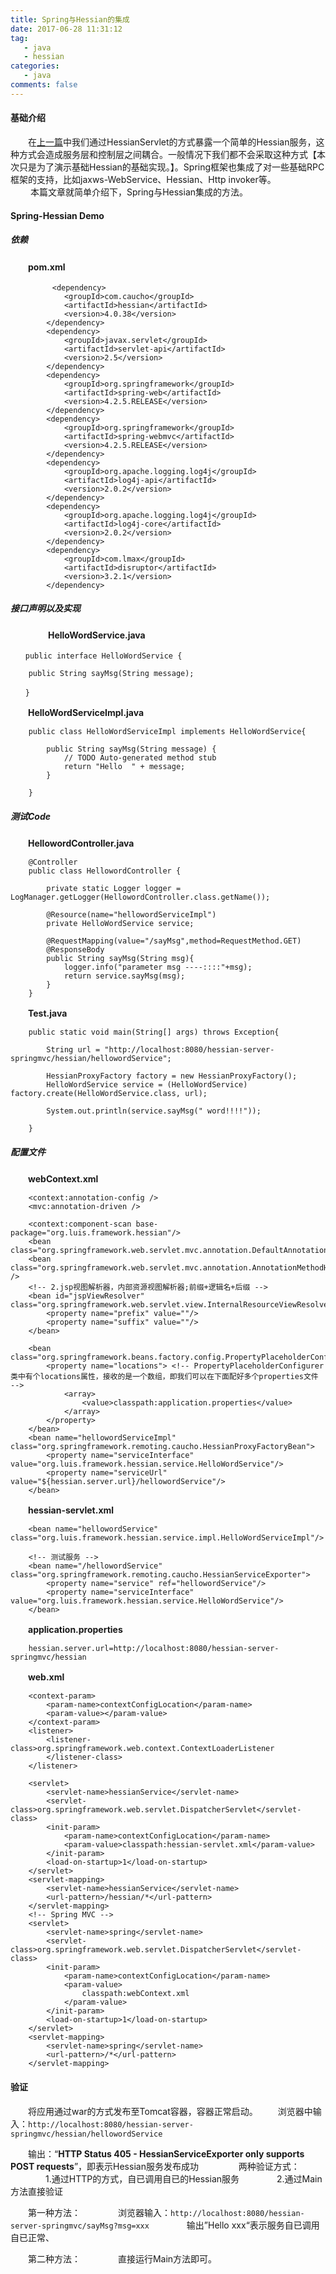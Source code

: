 ```yaml
---
title: Spring与Hessian的集成
date: 2017-06-28 11:31:12
tag:
   - java
   - hessian
categories:
   - java
comments: false
---
```


#### 基础介绍 ####

　　在[上一篇](http://www.rtime.xin/2017/06/27/Java%20Hessian%E5%88%9D%E4%BD%93%E9%AA%8C/)中我们通过HessianServlet的方式暴露一个简单的Hessian服务，这种方式会造成服务层和控制层之间耦合。一般情况下我们都不会采取这种方式【本次只是为了演示基础Hessian的基础实现。】。Spring框架也集成了对一些基础RPC框架的支持，比如jaxws-WebService、Hessian、Http invoker等。    
　　
	本篇文章就简单介绍下，Spring与Hessian集成的方法。

#### Spring-Hessian Demo ####

##### 依赖 #####

　　**pom.xml**

```
　　		<dependency>
			<groupId>com.caucho</groupId>
			<artifactId>hessian</artifactId>
			<version>4.0.38</version>
		</dependency>
		<dependency>
			<groupId>javax.servlet</groupId>
			<artifactId>servlet-api</artifactId>
			<version>2.5</version>
		</dependency>
		<dependency>
			<groupId>org.springframework</groupId>
			<artifactId>spring-web</artifactId>
			<version>4.2.5.RELEASE</version>
		</dependency>
		<dependency>
			<groupId>org.springframework</groupId>
			<artifactId>spring-webmvc</artifactId>
			<version>4.2.5.RELEASE</version>
		</dependency>
		<dependency>
			<groupId>org.apache.logging.log4j</groupId>
			<artifactId>log4j-api</artifactId>
			<version>2.0.2</version>
		</dependency>
		<dependency>
			<groupId>org.apache.logging.log4j</groupId>
			<artifactId>log4j-core</artifactId>
			<version>2.0.2</version>
		</dependency>
		<dependency>
			<groupId>com.lmax</groupId>
			<artifactId>disruptor</artifactId>
			<version>3.2.1</version>
		</dependency>
```

##### 接口声明以及实现 #####
　　
　　**HelloWordService.java**

```
　　public interface HelloWordService {

	public String sayMsg(String message);
	
　　}
```

　　**HelloWordServiceImpl.java**

```
	public class HelloWordServiceImpl implements HelloWordService{
	
		public String sayMsg(String message) {
			// TODO Auto-generated method stub
			return "Hello  " + message;
		}
	
	}
```

##### 测试Code #####

　　**HellowordController.java**

```
	@Controller
	public class HellowordController {
		
		private static Logger logger = LogManager.getLogger(HellowordController.class.getName());
	
		@Resource(name="hellowordServiceImpl")
		private HelloWordService service;
		
		@RequestMapping(value="/sayMsg",method=RequestMethod.GET)
		@ResponseBody
		public String sayMsg(String msg){
			logger.info("parameter msg ----::::"+msg);
			return service.sayMsg(msg);
		}
	}
```
　　**Test.java**

```
	public static void main(String[] args) throws Exception{

		String url = "http://localhost:8080/hessian-server-springmvc/hessian/hellowordService";

		HessianProxyFactory factory = new HessianProxyFactory();
		HelloWordService service = (HelloWordService) factory.create(HelloWordService.class, url);

		System.out.println(service.sayMsg(" word!!!!"));

	}
```

##### 配置文件 #####

　　**webContext.xml**
```
	<context:annotation-config />
	<mvc:annotation-driven />
	
    <context:component-scan base-package="org.luis.framework.hessian"/>  
    <bean class="org.springframework.web.servlet.mvc.annotation.DefaultAnnotationHandlerMapping"/>
	<bean class="org.springframework.web.servlet.mvc.annotation.AnnotationMethodHandlerAdapter" />
	<!-- 2.jsp视图解析器，内部资源视图解析器;前缀+逻辑名+后缀 -->
	<bean id="jspViewResolver" class="org.springframework.web.servlet.view.InternalResourceViewResolver">
		<property name="prefix" value=""/>
		<property name="suffix" value=""/>
	</bean>
    
    <bean class="org.springframework.beans.factory.config.PropertyPlaceholderConfigurer">  
	    <property name="locations"> <!-- PropertyPlaceholderConfigurer类中有个locations属性，接收的是一个数组，即我们可以在下面配好多个properties文件 -->  
	        <array>  
	            <value>classpath:application.properties</value>  
	        </array>  
	    </property>  
	</bean>  
    <bean name="hellowordServiceImpl" class="org.springframework.remoting.caucho.HessianProxyFactoryBean">
    	<property name="serviceInterface" value="org.luis.framework.hessian.service.HelloWordService"/>
    	<property name="serviceUrl" value="${hessian.server.url}/hellowordService"/>
    </bean>
```

　　**hessian-servlet.xml**
```
    <bean name="hellowordService" class="org.luis.framework.hessian.service.impl.HelloWordServiceImpl"/>
    
    <!-- 测试服务 -->  
    <bean name="/hellowordService" class="org.springframework.remoting.caucho.HessianServiceExporter">  
        <property name="service" ref="hellowordService"/>  
        <property name="serviceInterface" value="org.luis.framework.hessian.service.HelloWordService"/>  
    </bean>
```

　　**application.properties**

```
	hessian.server.url=http://localhost:8080/hessian-server-springmvc/hessian
```

　　**web.xml**

```
	<context-param>
		<param-name>contextConfigLocation</param-name>
		<param-value></param-value>
	</context-param>
	<listener>
		<listener-class>org.springframework.web.context.ContextLoaderListener
		</listener-class>
	</listener>

	<servlet>
		<servlet-name>hessianService</servlet-name>
		<servlet-class>org.springframework.web.servlet.DispatcherServlet</servlet-class>
		<init-param>
			<param-name>contextConfigLocation</param-name>
			<param-value>classpath:hessian-servlet.xml</param-value>
		</init-param>
		<load-on-startup>1</load-on-startup>
	</servlet>
	<servlet-mapping>
		<servlet-name>hessianService</servlet-name>
		<url-pattern>/hessian/*</url-pattern>
	</servlet-mapping>
	<!-- Spring MVC -->
	<servlet>
		<servlet-name>spring</servlet-name>
		<servlet-class>org.springframework.web.servlet.DispatcherServlet</servlet-class>
		<init-param>
			<param-name>contextConfigLocation</param-name>
			<param-value>
				classpath:webContext.xml
			</param-value>
		</init-param>
		<load-on-startup>1</load-on-startup>
	</servlet>
	<servlet-mapping>
		<servlet-name>spring</servlet-name>
		<url-pattern>/*</url-pattern>
	</servlet-mapping>
```

#### 验证 ####

　　将应用通过war的方式发布至Tomcat容器，容器正常启动。
　　浏览器中输入：`http://localhost:8080/hessian-server-springmvc/hessian/hellowordService`

　　输出：“**HTTP Status 405 - HessianServiceExporter only supports POST requests**”，即表示Hessian服务发布成功
　　
　　两种验证方式：
　　　　1.通过HTTP的方式，自已调用自已的Hessian服务
　　　　2.通过Main方法直接验证

　　第一种方法：
　　　　浏览器输入：`http://localhost:8080/hessian-server-springmvc/sayMsg?msg=xxx`
　　　　输出”Hello xxx“表示服务自已调用自已正常、

　　第二种方法：
　　　　直接运行Main方法即可。
